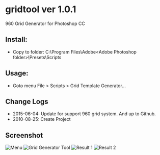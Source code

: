 # gridtool ver 1.0.1
960 Grid Generator for Photoshop CC

## Install: 
- Copy to folder: C:\Program Files\Adobe\<Adobe Photoshop folder>\Presets\Scripts
	
## Usage:
- Goto menu File > Scripts > Grid Template Generator...
 
## Change Logs
- 2015-06-04: Update for support 960 grid system. And up to Github.
- 2010-08-25: Create Project

## Screenshot
![Menu](https://github.com/tuanquynh0508/gridtool/blob/master/screenshot/step1.png?raw=true)
![Grid Generator Tool](https://github.com/tuanquynh0508/gridtool/blob/master/screenshot/step2.png?raw=true)
![Result 1](https://github.com/tuanquynh0508/gridtool/blob/master/screenshot/step3.png?raw=true)
![Result 2](https://github.com/tuanquynh0508/gridtool/blob/master/screenshot/step4.png?raw=true)
